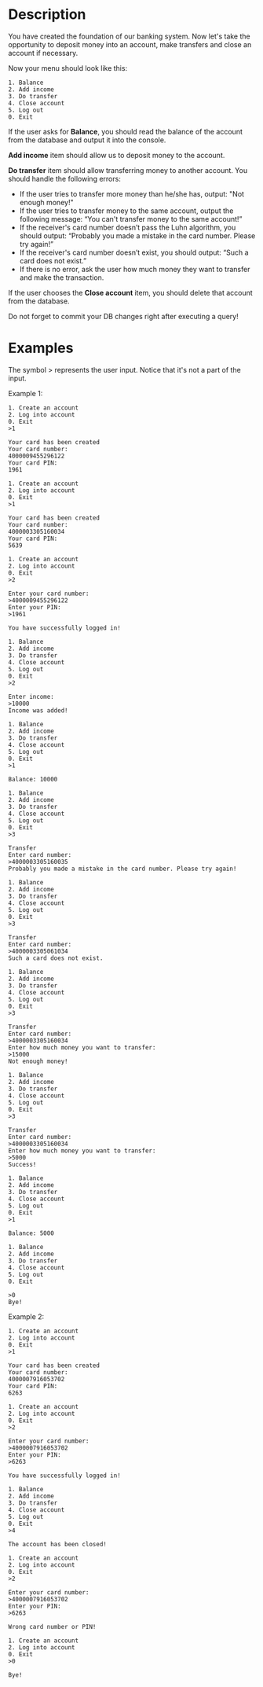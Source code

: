 #  Description

You have created the foundation of our banking system. Now let's take the opportunity to deposit money into an account, make transfers and close an account if necessary.

Now your menu should look like this:

    1. Balance
    2. Add income
    3. Do transfer
    4. Close account
    5. Log out
    0. Exit

If the user asks for __Balance__, you should read the balance of the account from the database and output it into the console.

__Add income__ item should allow us to deposit money to the account.

__Do transfer__ item should allow transferring money to another account. You should handle the following errors:

-    If the user tries to transfer more money than he/she has, output: "Not enough money!"
-    If the user tries to transfer money to the same account, output the following message: “You can't transfer money to the same account!”
-    If the receiver's card number doesn’t pass the Luhn algorithm, you should output: “Probably you made a mistake in the card number. Please try again!”
-    If the receiver's card number doesn’t exist, you should output: “Such a card does not exist.”
-    If there is no error, ask the user how much money they want to transfer and make the transaction.

If the user chooses the __Close account__ item, you should delete that account from the database.

Do not forget to commit your DB changes right after executing a query!

#  Examples

The symbol > represents the user input. Notice that it's not a part of the input.

Example 1:

    1. Create an account
    2. Log into account
    0. Exit
    >1
    
    Your card has been created
    Your card number:
    4000009455296122
    Your card PIN:
    1961
    
    1. Create an account
    2. Log into account
    0. Exit
    >1
    
    Your card has been created
    Your card number:
    4000003305160034
    Your card PIN:
    5639
    
    1. Create an account
    2. Log into account
    0. Exit
    >2
    
    Enter your card number:
    >4000009455296122
    Enter your PIN:
    >1961
    
    You have successfully logged in!
    
    1. Balance
    2. Add income
    3. Do transfer
    4. Close account
    5. Log out
    0. Exit
    >2
    
    Enter income:
    >10000
    Income was added!
    
    1. Balance
    2. Add income
    3. Do transfer
    4. Close account
    5. Log out
    0. Exit
    >1
    
    Balance: 10000
    
    1. Balance
    2. Add income
    3. Do transfer
    4. Close account
    5. Log out
    0. Exit
    >3
    
    Transfer
    Enter card number:
    >4000003305160035
    Probably you made a mistake in the card number. Please try again!
    
    1. Balance
    2. Add income
    3. Do transfer
    4. Close account
    5. Log out
    0. Exit
    >3
    
    Transfer
    Enter card number:
    >4000003305061034
    Such a card does not exist.
    
    1. Balance
    2. Add income
    3. Do transfer
    4. Close account
    5. Log out
    0. Exit
    >3
    
    Transfer
    Enter card number:
    >4000003305160034
    Enter how much money you want to transfer:
    >15000
    Not enough money!
    
    1. Balance
    2. Add income
    3. Do transfer
    4. Close account
    5. Log out
    0. Exit
    >3
    
    Transfer
    Enter card number:
    >4000003305160034
    Enter how much money you want to transfer:
    >5000
    Success!
    
    1. Balance
    2. Add income
    3. Do transfer
    4. Close account
    5. Log out
    0. Exit
    >1
    
    Balance: 5000
    
    1. Balance
    2. Add income
    3. Do transfer
    4. Close account
    5. Log out
    0. Exit
    
    >0
    Bye!

Example 2:

    1. Create an account
    2. Log into account
    0. Exit
    >1
    
    Your card has been created
    Your card number:
    4000007916053702
    Your card PIN:
    6263
    
    1. Create an account
    2. Log into account
    0. Exit
    >2
    
    Enter your card number:
    >4000007916053702
    Enter your PIN:
    >6263
    
    You have successfully logged in!
    
    1. Balance
    2. Add income
    3. Do transfer
    4. Close account
    5. Log out
    0. Exit
    >4
    
    The account has been closed!
    
    1. Create an account
    2. Log into account
    0. Exit
    >2
    
    Enter your card number:
    >4000007916053702
    Enter your PIN:
    >6263
    
    Wrong card number or PIN!
    
    1. Create an account
    2. Log into account
    0. Exit
    >0
    
    Bye!
